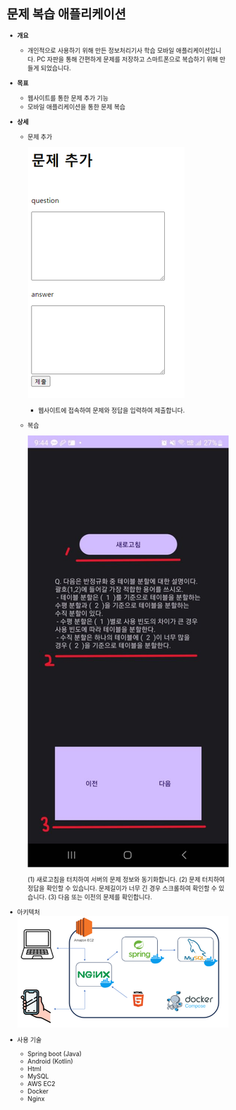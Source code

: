 # 문제 복습 애플리케이션

- **개요**
    - 개인적으로 사용하기 위해 만든 정보처리기사 학습 모바일 애플리케이션입니다.
    PC 자판을 통해 간편하게 문제를 저장하고 스마트폰으로 복습하기 위해 만들게 되었습니다.
    
- **목표**
    - 웹사이트를 통한 문제 추가 기능
    - 모바일 애플리케이션을 통한 문제 복습
    
- **상세**
    - 문제 추가
        
        ![web_image.png](images/web_image.png)
        
        - 웹사이트에 접속하여 문제와 정답을 입력하여 제출합니다.
    - 복습
        
        ![app_image.jpg](images/app_image.jpg)
        
        (1) 새로고침을 터치하여 서버의 문제 정보와 동기화합니다.
        (2) 문제 터치하여 정답을 확인할 수 있습니다. 문제길이가 너무 긴 경우 스크롤하여 확인할 수 있습니다.
        (3) 다음 또는 이전의 문제를 확인합니다.
    
- 아키텍처
    ![eip_arc.png](images/eip_arc.png)

- 사용 기술
    - Spring boot (Java)
    - Android (Kotlin)
    - Html
    - MySQL
    - AWS EC2
    - Docker
    - Nginx